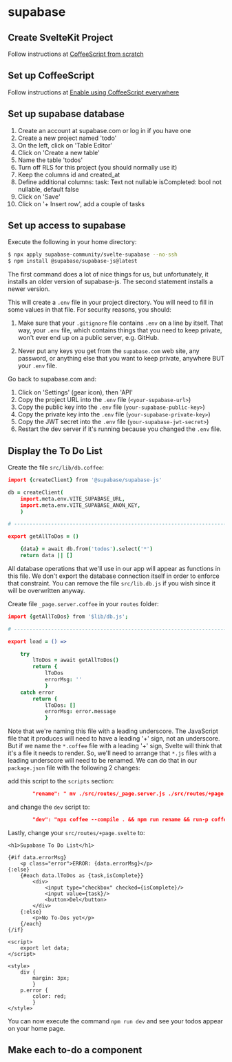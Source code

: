 supabase
========

Create SvelteKit Project
------------------------

Follow instructions at [CoffeeScript from scratch](/posts/sveltekit-from-scratch#top)

Set up CoffeeScript
-------------------

Follow instructions at [Enable using CoffeeScript everywhere](/posts/sveltekit+coffee#top)

Set up supabase database
------------------------

 1. Create an account at supabase.com or log in if you have one
 2. Create a new project named 'todo'
 3. On the left, click on 'Table Editor'
 4. Click on 'Create a new table'
 5. Name the table 'todos'
 6. Turn off RLS for this project (you should normally use it)
 7. Keep the columns id and created_at
 8. Define additional columns:
	task: Text not nullable
	isCompleted: bool not nullable, default false
 9. Click on 'Save'
10. Click on '+ Insert row', add a couple of tasks

Set up access to supabase
-------------------------

Execute the following in your home directory:

```bash
$ npx apply supabase-community/svelte-supabase --no-ssh
$ npm install @supabase/supabase-js@latest
```

The first command does a lot of nice things for us, but unfortunately, it
installs an older version of supabase-js. The second statement installs
a newer version.

This will create a `.env` file in your project directory. You will
need to fill in some values in that file. For security reasons, you should:

1. Make sure that your `.gitignore` file contains `.env` on a line by
	itself. That way, your `.env` file, which contains things that you need
	to keep private, won't ever end up on a public server, e.g. GitHub.

2. Never put any keys you get from the `supabase.com` web site, any
	password, or anything else that you want to keep private, anywhere
	BUT your `.env` file.

Go back to supabase.com and:

1. Click on 'Settings' (gear icon), then 'API'
2. Copy the project URL into the `.env` file (`<your-supabase-url>`)
3. Copy the public key into the `.env` file (`your-supabase-public-key>`)
4. Copy the private key into the `.env` file (`your-supabase-private-key>`)
5. Copy the JWT secret into the `.env` file (`your-supabase-jwt-secret>`)
6. Restart the dev server if it's running because you changed the `.env` file.

Display the To Do List
----------------------

Create the file `src/lib/db.coffee`:

```coffeescript
import {createClient} from '@supabase/supabase-js'

db = createClient(
	import.meta.env.VITE_SUPABASE_URL,
	import.meta.env.VITE_SUPABASE_ANON_KEY,
	)

# ---------------------------------------------------------------------------

export getAllToDos = ()

	{data} = await db.from('todos').select('*')
	return data || []
```

All database operations that we'll use in our app will appear as
functions in this file. We don't export the database connection itself
in order to enforce that constraint. You can remove the file `src/lib.db.js`
if you wish since it will be overwritten anyway.

Create file `_page.server.coffee` in your `routes` folder:

```coffeescript
import {getAllToDos} from '$lib/db.js';

# ---------------------------------------------------------------------------

export load = () =>

	try
		lToDos = await getAllToDos()
		return {
			lToDos
			errorMsg: ''
			}
	catch error
		return {
			lToDos: []
			errorMsg: error.message
			}
```

Note that we're naming this file with a leading underscore. The JavaScript file
that it produces will need to have a leading '+' sign, not an underscore.
But if we name the `*.coffee` file with a leading '+' sign, Svelte will think
that it's a file it needs to render. So, we'll need to arrange that `*.js` files
with a leading underscore will need to be renamed. We can do that in our
`package.json` file with the following 2 changes:

add this script to the `scripts` section:

```json
		"rename": " mv ./src/routes/_page.server.js ./src/routes/+page.server.js",
```

and change the `dev` script to:

```json
		"dev": "npx coffee --compile . && npm run rename && run-p coffee:watch vite:dev",
```

Lastly, change your `src/routes/+page.svelte` to:

```svelte
<h1>Supabase To Do List</h1>

{#if data.errorMsg}
	<p class="error">ERROR: {data.errorMsg}</p>
{:else}
	{#each data.lToDos as {task,isComplete}}
		<div>
			<input type="checkbox" checked={isComplete}/>
			<input value={task}/>
			<button>Del</button>
		</div>
	{:else}
		<p>No To-Dos yet</p>
	{/each}
{/if}

<script>
	export let data;
</script>

<style>
	div {
		margin: 3px;
		}
	p.error {
		color: red;
		}
</style>
```

You can now execute the command `npm run dev` and see your todos appear
on your home page.

Make each to-do a component
---------------------------

